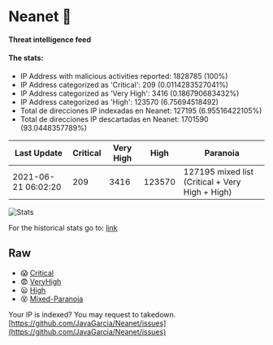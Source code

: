 # Neanet :hocho:
#### Threat intelligence feed
#### The stats:

- IP Address with malicious activities reported: 1828785 (100%)
- IP Address categorized as 'Critical':  209 (0.0114283527041%)
- IP Address categorized as 'Very High':  3416 (0.186790683432%)
- IP Address categorized as 'High':  123570 (6.75694518492)
- Total de direcciones IP indexadas en Neanet:  127195 (6.95516422105%)
- Total de direcciones IP descartadas en Neanet:  1701590 (93.0448357789%)

| Last Update | Critical | Very High | High | Paranoia |
| --- | --- | --- | --- | --- |
| 2021-06-21 06:02:20 | 209 | 3416 | 123570 | 127195 mixed list (Critical + Very High + High)|

![Stats](https://docs.google.com/spreadsheets/d/e/2PACX-1vSnaNMIXVabIpDJjufMlzH7poXnshF3mgd8Is1g9ytUEzVsP5my4Trn8f-xkoLLQ38xpL3HtmUexLo6/pubchart?oid=501124687&format=image)

For the historical stats go to: [link](/stats.csv)
## Raw
- :scream: [Critical](https://raw.githubusercontent.com/JavaGarcia/Neanet/master/blacklists/neanet_critical.txt)
- :fearful: [VeryHigh](https://raw.githubusercontent.com/JavaGarcia/Neanet/master/blacklists/neanet_veryHigh.txtt)
- :frowning: [High](https://raw.githubusercontent.com/JavaGarcia/Neanet/master/blacklists/neanet_high.txt)
- :dizzy_face: [Mixed-Paranoia](https://raw.githubusercontent.com/JavaGarcia/Neanet/master/blacklists/neanet_all.txt)


Your IP is indexed? You may request to takedown. [https://github.com/JavaGarcia/Neanet/issues](https://github.com/JavaGarcia/Neanet/issues)



























































































































































































































































































































































































































































































































































































































































































































































































































































































































































































































































































































































































































































































































































































































































































































































































































































































































































































































































































































































































































































































































































































































































































































































































































































































































































































































































































































































































































































































































































































































































































































































































































































































































































































































































































































































































































































































































































































































































































































































































































































































































































































































































































































































































































































































































































































































































































































































































































































































































































































































































































































































































































































































































































































































































































































































































































































































































































































































































































































































































































































































































































































































































































































































































































































































































































































































































































































































































































































































































































































































































































































































































































































































































